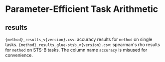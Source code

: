 # Parameter-Efficient Task Arithmetic

## results

`{method}_results_v{version}.csv`: accuracy results for `method` on single tasks.
`{method}_results_glue-stsb_v{version}.csv`: spearman's rho results for `method` on STS-B tasks. The column name `accuracy` is misused for convenience.

